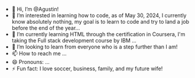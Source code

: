 - 👋 Hi, I’m @Agustin!
- 👀 I’m interested in learning how to code, as of May 30, 2024, I currently know absolutely nothing, my goal is to learn to code and try to land a job before the end of the year...
- 🌱 I’m currently learning HTML through the certification in Coursera, I'm taking the Full stack development course by IBM ...
- 💞️ I’m looking to learn from everyone who is a step further than I am!
- 📫 How to reach me ...
- 😄 Pronouns: ...
- ⚡ Fun fact: I love soccer, business, family, and my future wife!
